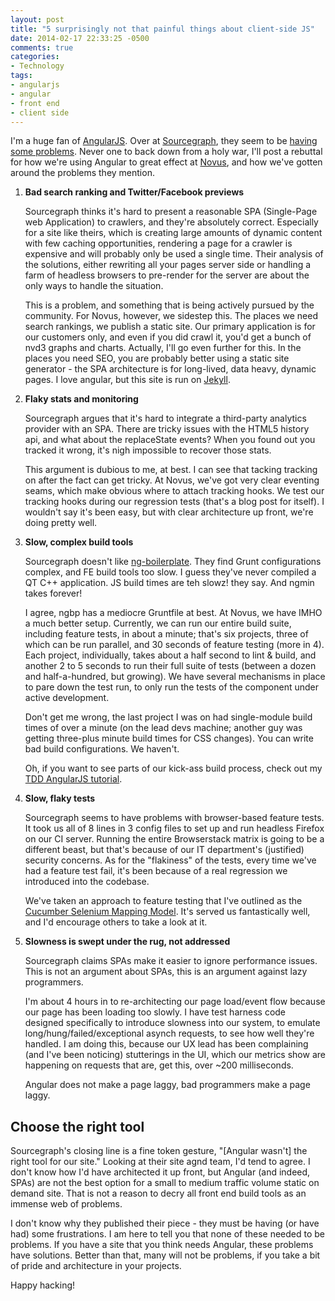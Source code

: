 ```yaml
---
layout: post
title: "5 surprisingly not that painful things about client-side JS"
date: 2014-02-17 22:33:25 -0500
comments: true
categories: 
- Technology
tags:
- angularjs
- angular
- front end
- client side
---
```


I'm a huge fan of [AngularJS][angularjs]. Over at [Sourcegraph][sourcegraph],
they seem to be [having some problems][switching]. Never one to back down from a
holy war, I'll post a rebuttal for how we're using Angular to great effect at
[Novus][novus], and how we've gotten around the problems they mention.

<!--more-->

1. **Bad search ranking and Twitter/Facebook previews**

    Sourcegraph thinks it's hard to present a reasonable SPA (Single-Page web Application) to crawlers, and
    they're absolutely correct. Especially for a site like theirs, which is creating
    large amounts of dynamic content with few caching opportunities, rendering a
    page for a crawler is expensive and will probably only be used a single time.
    Their analysis of the solutions, either rewriting all your pages server side or
    handling a farm of headless browsers to pre-render for the server are about the
    only ways to handle the situation.

    This is a problem, and something that is being actively pursued by the
    community. For Novus, however, we sidestep this. The places we need search
    rankings, we publish a static site. Our primary application is for our customers
    only, and even if you did crawl it, you'd get a bunch of nvd3 graphs and charts.
    Actually, I'll go even further for this. In the places you need SEO, you are
    probably better using a static site generator - the SPA architecture is for
    long-lived, data heavy, dynamic pages. I love angular, but this site is run on
    [Jekyll][jekyll].

1. **Flaky stats and monitoring**

    Sourcegraph argues that it's hard to integrate a third-party analytics provider
    with an SPA. There are tricky issues with the HTML5 history api, and what about
    the replaceState events? When you found out you tracked it wrong, it's nigh
    impossible to recover those stats.

    This argument is dubious to me, at best. I can see that tacking tracking on
    after the fact can get tricky. At Novus, we've got very clear eventing seams,
    which make obvious where to attach tracking hooks. We test our tracking hooks
    during our regression tests (that's a blog post for itself). I wouldn't say it's
    been easy, but with clear architecture up front, we're doing pretty well.

1. **Slow, complex build tools**

    Sourcegraph doesn't like [ng-boilerplate][ngbp]. They find Grunt configurations
    complex, and FE build tools too slow. I guess they've never compiled a QT C++
    application. JS build times are teh slowz! they say. And ngmin takes forever!

    I agree, ngbp has a mediocre Gruntfile at best. At Novus, we have IMHO a much
    better setup. Currently, we can run our entire build suite, including feature
    tests, in about a minute; that's six projects, three of which can be run
    parallel, and 30 seconds of feature testing (more in 4). Each project,
    individually, takes about a half second to lint & build, and another 2 to 5
    seconds to run their full suite of tests (between a dozen and half-a-hundred,
    but growing). We have several mechanisms in place to pare down the test run, to
    only run the tests of the component under active development.

    Don't get me wrong, the last project I was on had single-module build times of
    over a minute (on the lead devs machine; another guy was getting three-plus minute build
    times for CSS changes). You can write bad build configurations. We haven't.

    Oh, if you want to see parts of our kick-ass build process, check out my
    [TDD AngularJS tutorial][tdd-angular].

1. **Slow, flaky tests**

    Sourcegraph seems to have problems with browser-based feature tests. It took us
    all of 8 lines in 3 config files to set up and run headless Firefox on our CI
    server. Running the entire Browserstack matrix is going to be a different beast,
    but that's because of our IT department's (justified) security concerns. As for
    the "flakiness" of the tests, every time we've had a feature test fail, it's
    been because of a real regression we introduced into the codebase.

    We've taken an approach to feature testing that I've outlined as the
    [Cucumber Selenium Mapping Model][csmm]. It's served us fantastically well, and I'd
    encourage others to take a look at it.

1. **Slowness is swept under the rug, not addressed**

    Sourcegraph claims SPAs make it easier to ignore performance issues. This is not
    an argument about SPAs, this is an argument against lazy programmers.

    I'm about 4 hours in to re-architecting our page load/event flow because our
    page has been loading too slowly. I have test harness code designed specifically
    to introduce slowness into our system, to emulate long/hung/failed/exceptional
    asynch requests, to see how well they're handled. I am doing this, because our
    UX lead has been complaining (and I've been noticing) stutterings in the UI,
    which our metrics show are happening on requests that are, get this, over ~200
    milliseconds.

    Angular does not make a page laggy, bad programmers make a page laggy.

## Choose the right tool

Sourcegraph's closing line is a fine token gesture, "[Angular wasn't] the right
tool for our site." Looking at their site agnd team, I'd tend to agree. I don't
know how I'd have architected it up front, but Angular (and indeed, SPAs) are
not the best option for a small to medium traffic volume static on demand site.
That is not a reason to decry all front end build tools as an immense web of
problems.

I don't know why they published their piece - they must be having (or have had)
some frustrations. I am here to tell you that none of these needed to be
problems. If you have a site that you think needs Angular, these problems have
solutions. Better than that, many will not be problems, if you take a bit of
pride and architecture in your projects.

Happy hacking!

[angularjs]: http://angularjs.org/
[sourcegraph]: https://sourcegraph.com/
[switching]: https://sourcegraph.com/blog/switching-from-angularjs-to-server-side-html
[novus]: http://novus.com
[jekyll]: http://jekyllrb.com/
[csmm]: http://davidsouther.com/2014/01/cucumber-selenium-mappings-model/
[tdd-angular]: http://davidsouther.com/tdd-angular/
[ngbp]: http://joshdmiller.github.io/ng-boilerplate/#/home


